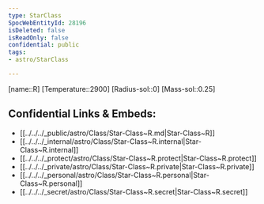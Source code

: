 ```yaml
---
type: StarClass
SpocWebEntityId: 28196
isDeleted: false
isReadOnly: false
confidential: public
tags:
- astro/StarClass

---
```

[name::R]
[Temperature::2900]
[Radius-sol::0]
[Mass-sol::0.25]




## Confidential Links & Embeds: 
- [[../../../_public/astro/Class/Star-Class~R.md|Star-Class~R]] 
- [[../../../_internal/astro/Class/Star-Class~R.internal|Star-Class~R.internal]] 
- [[../../../_protect/astro/Class/Star-Class~R.protect|Star-Class~R.protect]] 
- [[../../../_private/astro/Class/Star-Class~R.private|Star-Class~R.private]] 
- [[../../../_personal/astro/Class/Star-Class~R.personal|Star-Class~R.personal]] 
- [[../../../_secret/astro/Class/Star-Class~R.secret|Star-Class~R.secret]]

